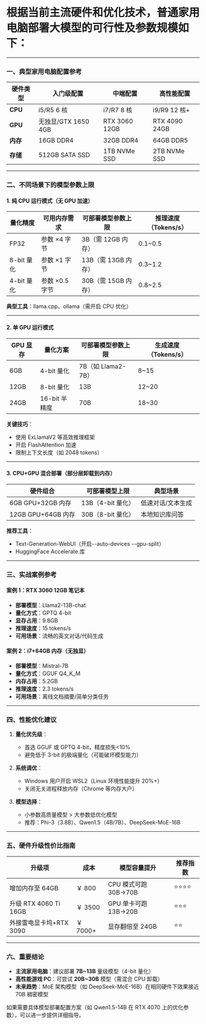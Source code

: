 # 根据当前主流硬件和优化技术，普通家用电脑部署大模型的可行性及参数规模如下：

---

### **一、典型家用电脑配置参考**

| 硬件类型 | 入门级配置          | 中端配置      | 高性能配置    |
| -------- | ------------------- | ------------- | ------------- |
| **CPU**  | i5/R5 6 核          | i7/R7 8 核    | i9/R9 12 核+  |
| **GPU**  | 无独显/GTX 1650 4GB | RTX 3060 12GB | RTX 4090 24GB |
| **内存** | 16GB DDR4           | 32GB DDR4     | 64GB DDR5     |
| **存储** | 512GB SATA SSD      | 1TB NVMe SSD  | 2TB NVMe SSD  |

---

### **二、不同场景下的模型参数上限**

#### **1. 纯 CPU 运行模式**（无 GPU 加速）

| 量化精度   | 可用内存需求   | 可部署模型参数上限  | 推理速度（Tokens/s） |
| ---------- | -------------- | ------------------- | -------------------- |
| FP32       | 参数 ×4 字节   | 3B（需 12GB 内存）  | 0.1~0.5              |
| 8-bit 量化 | 参数 ×1 字节   | 13B（需 13GB 内存） | 0.3~1.2              |
| 4-bit 量化 | 参数 ×0.5 字节 | 30B（需 15GB 内存） | 0.8~2.5              |

**典型工具**：llama.cpp、ollama（需开启 CPU 优化）

---

#### **2. 单 GPU 运行模式**

| GPU 显存 | 量化方案      | 可部署模型参数上限 | 生成速度（Tokens/s） |
| -------- | ------------- | ------------------ | -------------------- |
| 6GB      | 4-bit 量化    | 7B（如 Llama2-7B） | 8~15                 |
| 12GB     | 8-bit 量化    | 13B                | 12~20                |
| 24GB     | 16-bit 半精度 | 70B                | 18~30                |

**关键技巧**：

- 使用 ExLlamaV2 等高效推理框架
- 开启 FlashAttention 加速
- 限制上下文长度（如 2048 tokens）

---

#### **3. CPU+GPU 混合部署**（部分层卸载到内存）

| 硬件组合           | 可部署模型上限    | 典型场景          |
| ------------------ | ----------------- | ----------------- |
| 6GB GPU+32GB 内存  | 13B（4-bit 量化） | 低速对话/文本生成 |
| 12GB GPU+64GB 内存 | 30B（8-bit 量化） | 本地知识库问答    |

**推荐工具**：

- Text-Generation-WebUI（开启--auto-devices --gpu-split）
- HuggingFace Accelerate 库

---

### **三、实战案例参考**

#### **案例 1：RTX 3060 12GB 笔记本**

- **部署模型**：Llama2-13B-chat
- **量化方式**：GPTQ 4-bit
- **显存占用**：9.8GB
- **推理速度**：15 tokens/s
- **可用场景**：流畅的英文对话/代码生成

#### **案例 2：i7+64GB 内存（无独显）**

- **部署模型**：Mistral-7B
- **量化方式**：GGUF Q4_K_M
- **内存占用**：5.2GB
- **推理速度**：2.3 tokens/s
- **可用场景**：离线文档摘要/简单分类任务

---

### **四、性能优化建议**

1. **量化优先级**：

   - 首选 GGUF 或 GPTQ 4-bit，精度损失<10%
   - 避免低于 3-bit 的极端量化（可能破坏模型能力）

2. **系统调优**：

   - Windows 用户开启 WSL2（Linux 环境性能提升 20%+）
   - 关闭无关进程释放内存（Chrome 等内存大户）

3. **模型选择**：
   - 小参数高质量模型 > 大参数低优化模型
   - 推荐：Phi-3（3.8B）、Qwen1.5（4B/7B）、DeepSeek-MoE-16B

---

### **五、硬件升级性价比指南**

| 升级项                  | 成本     | 模型容量提升         | 推荐指数 |
| ----------------------- | -------- | -------------------- | -------- |
| 增加内存至 64GB         | ￥ 800   | CPU 模式可跑 30B→70B | ⭐⭐⭐⭐ |
| 升级 RTX 4060 Ti 16GB   | ￥ 3500  | GPU 单卡可跑 13B→20B | ⭐⭐⭐   |
| 外接雷电显卡坞+RTX 3090 | ￥ 7000+ | 显存翻倍至 24GB      | ⭐⭐     |

---

### **六、重要结论**

- **主流家用电脑**：建议部署 **7B~13B** 量级模型（4-bit 量化）
- **高性能游戏 PC**：可尝试 **20B~30B** 模型（需混合 CPU 卸载）
- **未来趋势**：MoE 架构模型（如 DeepSeek-MoE-16B）在相同硬件下效果接近 70B 稠密模型

如果需要具体模型部署配置方案（如 Qwen1.5-14B 在 RTX 4070 上的优化参数），可以进一步提供详细指导。
